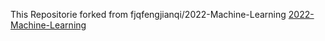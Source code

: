 This Repositorie forked from fjqfengjianqi/2022-Machine-Learning
[2022-Machine-Learning](https://github.com/fjqfengjianqi/2022-Machine-Learning)
